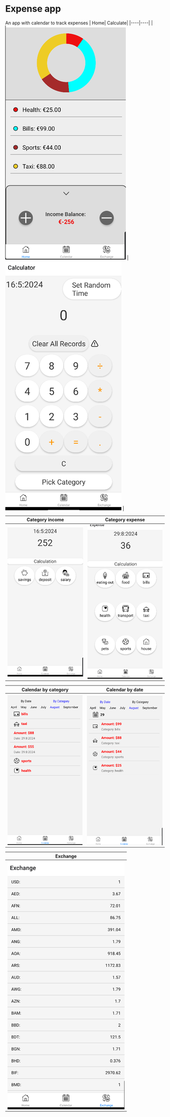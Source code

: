# Expense app
An app with calendar to track expenses
| Home|  Calculate|
|----|----|
| ![](./screenshots/home.png) | ![](./screenshots/calculate.png) |

| Category income | Category expense|
|----|----|
| ![](./screenshots/income_add.png) | ![](./screenshots/expense_add.png) |

| Calendar by category | Calendar by date|
|----|----|
| ![](./screenshots/calendar_category.png) | ![](./screenshots/calendar_date.png) |

| Exchange |
|-----|
| ![](./screenshots/exchange.png) |